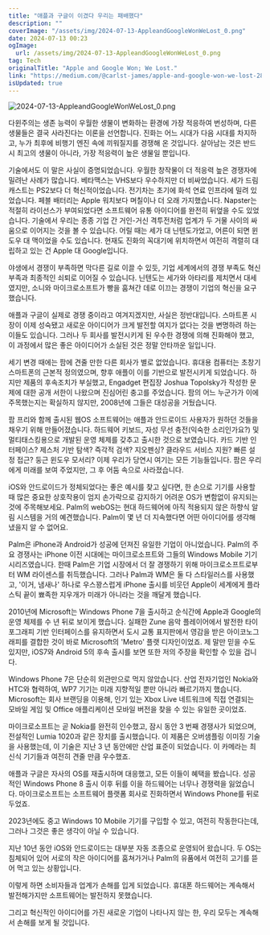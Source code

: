 ```yaml
---
title: "애플과 구글이 이겼다 우리는 패배했다"
description: ""
coverImage: "/assets/img/2024-07-13-AppleandGoogleWonWeLost_0.png"
date: 2024-07-13 00:23
ogImage:
  url: /assets/img/2024-07-13-AppleandGoogleWonWeLost_0.png
tag: Tech
originalTitle: "Apple and Google Won; We Lost."
link: "https://medium.com/@carlst-james/apple-and-google-won-we-lost-2895488191d1"
isUpdated: true
---
```


![2024-07-13-AppleandGoogleWonWeLost_0.png](/assets/img/2024-07-13-AppleandGoogleWonWeLost_0.png)

다윈주의는 생존 능력이 우월한 생물이 변화하는 환경에 가장 적응하여 번성하며, 다른 생물들은 결국 사라진다는 이론을 선언합니다. 진화는 어느 시대가 다음 시대를 차지하고, 누가 최후에 비행기 엔진 속에 끼워질지를 경쟁해 온 것입니다. 살아남는 것은 반드시 최고의 생물이 아니라, 가장 적응력이 높은 생물일 뿐입니다.

기술에서도 이 말은 사실이 증명되었습니다. 우월한 창작물이 더 적응력 높은 경쟁자에 밀려난 사례가 많습니다. 베타맥스는 VHS보다 우수하지만 더 비싸었습니다. 세가 드림캐스트는 PS2보다 더 혁신적이었습니다. 전기차는 초기에 화석 연료 인프라에 밀려 있었습니다. 페블 배터리는 Apple 워치보다 며칠이나 더 오래 가지했습니다. Napster는 적절히 라이선스가 부여되었다면 소프트웨어 유통 아이디어를 완전히 뒤엎을 수도 있었습니다. 기술에서 우리는 종종 기업 간 거인-거신 격투전처럼 업계가 두 거물 사이의 싸움으로 이어지는 것을 볼 수 있습니다. 어릴 때는 세가 대 닌텐도가었고, 어른이 되면 윈도우 대 맥이었을 수도 있습니다. 현재도 진화의 꼭대기에 위치하면서 여전히 격렬히 대립하고 있는 건 Apple 대 Google입니다.

<div class="content-ad"></div>

야생에서 경쟁이 부족하면 막다른 길로 이끌 수 있듯, 기업 세계에서의 경쟁 부족도 혁신 부족과 최종적인 쇠퇴로 이어질 수 있습니다. 닌텐도는 세가와 아타리를 제치면서 대세였지만, 소니와 마이크로소프트가 빵을 훔쳐간 데로 이끄는 경쟁이 기업의 혁신을 요구했습니다.

애플과 구글이 실제로 경쟁 중이라고 여겨지겠지만, 사실은 정반대입니다. 스마트폰 시장이 이제 성숙됐고 새로운 아이디어가 크게 발전할 여지가 없다는 것을 변명하려 하는 이들도 있습니다. 그러나 두 회사를 발전시키게 된 우수한 경쟁에 의해 진화해야 했고, 이 과정에서 많은 좋은 아이디어가 소실된 것은 정말 안타까운 일입니다.

세기 변경 때에는 팜에 견줄 만한 다른 회사가 별로 없었습니다. 휴대용 컴퓨터는 초창기 스마트폰의 근본적 정의였으며, 향후 애플이 이를 기반으로 발전시키게 되었습니다. 하지만 제품의 후속조치가 부실했고, Engadget 편집장 Joshua Topolsky가 작성한 문제에 대한 공개 서한이 나왔으며 진심어린 충고를 주었습니다. 팜의 어느 누군가가 이에 주목했는지는 확실하지 않지만, 2008년에 그들은 대성공을 거뒀습니다.

팜 프리와 함께 출시된 웹OS 소프트웨어는 애플과 안드로이드 사용자가 원하던 것들을 채우기 위해 만들어졌습니다. 하드웨어 키보드, 자성 무선 충전(익숙한 소리인가요?) 및 멀티태스킹용으로 개발된 운영 체제를 갖추고 출시한 것으로 보였습니다. 카드 기반 인터페이스? 제스처 기반 탐색? 즉각적 검색? 지오펜싱? 클라우드 서비스 지원? 빠른 설정 접근? 둥근 윈도우 모서리? 이제 우리가 당연시 여기는 모든 기능들입니다. 팜은 우리에게 미래를 보여 주었지만, 그 후 어둠 속으로 사라졌습니다.

<div class="content-ad"></div>

iOS와 안드로이드가 정체되었다는 좋은 예시를 찾고 싶다면, 한 손으로 기기를 사용할 때 많은 중요한 상호작용이 엄지 손가락으로 감지하기 어려운 OS가 변함없이 유지되는 것에 주목해보세요. Palm의 webOS는 현대 하드웨어에 아직 적용되지 않은 하향식 알림 시스템을 거의 예견했습니다. Palm이 몇 년 더 지속했다면 어떤 아이디어를 생각해냈을지 알 수 없어요.

Palm은 iPhone과 Android가 성공에 던져진 유일한 기업이 아니었습니다. Palm의 주요 경쟁사는 iPhone 이전 시대에는 마이크로소프트와 그들의 Windows Mobile 기기 시리즈였습니다. 한때 Palm은 기업 시장에서 더 잘 경쟁하기 위해 마이크로소프트로부터 WM 라이센스를 취득했습니다. 그러나 Palm과 WM은 둘 다 스타일러스를 사용했고, '이거, 냄새나' 하나로 우스꽝스럽게 iPhone 출시를 비웃던 Apple이 세계에게 플라스틱 끝이 뾰족한 지우개가 미래가 아니라는 것을 깨달게 했습니다.

2010년에 Microsoft는 Windows Phone 7을 출시하고 순식간에 Apple과 Google의 운영 체제를 수 년 뒤로 보이게 했습니다. 실패한 Zune 음악 플레이어에서 발전한 타이포그래피 기반 인터페이스를 유지하면서 도시 교통 표지판에서 영감을 받은 아이코노그래피를 결합한 것이 바로 Microsoft의 'Metro' 플랫 디자인이었죠. 제 말만 믿을 수도 있지만, iOS7와 Android 5의 후속 출시를 보면 또한 저의 주장을 확인할 수 있을 겁니다.

Windows Phone 7은 단순히 외관만으로 먹지 않았습니다. 산업 전자기업인 Nokia와 HTC와 협력하여, WP7 기기는 미래 지향적일 뿐만 아니라 빠르기까지 했습니다. Microsoft는 회사 브랜딩을 이용해, 인기 있는 Xbox Live 네트워크에 직접 연결되는 모바일 게임 및 Office 애플리케이션 모바일 버전을 찾을 수 있는 유일한 곳이었죠.

<div class="content-ad"></div>

마이크로소프트는 곧 Nokia를 완전히 인수했고, 잠시 동안 3 번째 경쟁사가 되었으며, 전설적인 Lumia 1020과 같은 장치를 출시했습니다. 이 제품은 오버샘플링 이미징 기술을 사용했는데, 이 기술은 지난 3 년 동안에만 산업 표준이 되었습니다. 이 카메라는 최신식 기기들과 여전히 견줄 만큼 우수했죠.

애플과 구글은 자사의 OS를 재출시하며 대응했고, 모든 이들이 혜택을 봤습니다. 성공적인 Windows Phone 8 출시 이후 뒤를 이을 하드웨어는 너무나 경쟁력을 잃었습니다. 마이크로소프트는 소프트웨어 플랫폼 회사로 진화하면서 Windows Phone를 뒤로 두었죠.

2023년에도 중고 Windows 10 Mobile 기기를 구입할 수 있고, 여전히 작동한다는데, 그러나 그것은 좋은 생각이 아닐 수 있습니다.

지난 10년 동안 iOS와 안드로이드는 대부분 자동 조종으로 운영되어 왔습니다. 두 OS는 침체되어 있어 서로의 작은 아이디어를 훔쳐가거나 Palm의 유품에서 여전히 고기를 뜯어 먹고 있는 상황입니다.

<div class="content-ad"></div>

이렇게 하면 소비자들과 업계가 손해를 입게 되었습니다. 휴대폰 하드웨어는 계속해서 발전해가지만 소프트웨어는 발전하지 못했습니다.

그리고 혁신적인 아이디어를 가진 새로운 기업이 나타나지 않는 한, 우리 모두는 계속해서 손해를 보게 될 것입니다.
